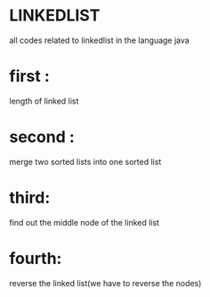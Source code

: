 # LINKEDLIST
all codes related to  linkedlist in the language java
# first :
length of linked list
# second :
merge two sorted lists into one sorted list
# third:
find out the middle node of the linked list
# fourth:
reverse the linked list(we have to reverse the nodes) 
